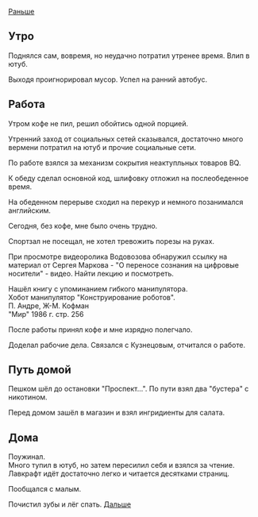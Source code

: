 [Раньше](2020.10.15.md)  
## Утро
Поднялся сам, вовремя, но неудачно потратил утренее время. Влип в ютуб.

Выходя проигнорировал мусор. Успел на ранний автобус.
## Работа
Утром кофе не пил, решил обойтись одной порцией.

Утренний заход от социальных сетей сказывался, достаточно много вермени потратил на ютуб и прочие социальные сети.

По работе взялся за механизм сокрытия неактупльных товаров BQ.

К обеду сделал основной код, шлифовку отложил на послеобеденное время.

На обеденном перерыве сходил на перекур и немного позанимался английским. 

Сегодня, без кофе, мне было очень трудно.

Спортзал не посещал, не хотел тревожить порезы на руках.

При просмотре видеоролика Водовозова обнаружил ссылку на материал от Сергея Маркова - "О переносе сознания на цифровые носители" - видео. Найти лекцию и посмотреть.

Нашёл книгу с упоминанием гибкого манипулятора.  
Хобот манипулятор "Конструирование роботов".  
П. Андре, Ж-М. Кофман  
"Мир" 1986 г.  стр. 256

После работы принял кофе и мне изрядно полегчало.

Доделал рабочие дела. Связался с Кузнецовым, отчитался о работе.
## Путь домой
Пешком шёл до остановки "Проспект...". По пути взял два "бустера" с никотином.

Перед домом зашёл в магазин и взял ингридиенты для салата.
## Дома
Поужинал.  
Много тупил в ютуб, но затем пересилил себя и взялся за чтение. Лавкрафт идёт достаточно легко и читается десятками страниц.

Пообщался с малым.

Почистил зубы и лёг спать.
[Дальше](2020.10.17.md)
